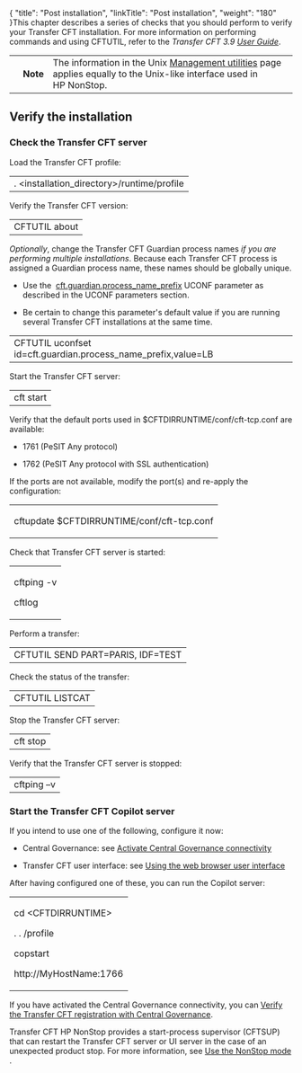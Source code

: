 {
    "title": "Post installation",
    "linkTitle": "Post installation",
    "weight": "180"
}This chapter describes a series of checks that you should perform to verify your Transfer CFT installation. For more information on performing commands and using CFTUTIL, refer to the *Transfer CFT 3.9 [User Guide](https://docs.axway.com/u/documentation/transfer_cft/index.htm?version=3.2.4)*.

<table data-cellpadding="0" data-cellspacing="0">
<tbody>
<tr class="odd">
<td data-valign="top"></td>
<td data-valign="top"><span><strong>Note</strong></span></td>
<td data-mc-autonum="&lt;b&gt;Note&lt;/b&gt;" data-valign="top">The information in the Unix <a href="../../unix_install_start_here/run_first_time_ux/use_cft_utilities">Management utilities</a> page applies equally to the Unix-like interface used in HP NonStop.</td>
</tr>
</tbody>
</table>

## Verify the installation

### Check the Transfer CFT server

Load the Transfer CFT profile:

<table data-cellspacing="0">
<tbody>
<tr class="odd">
<td>. &lt;installation_directory&gt;/runtime/profile</td>
</tr>
</tbody>
</table>

Verify the Transfer CFT version:

<table data-cellspacing="0">
<tbody>
<tr class="odd">
<td>CFTUTIL about</td>
</tr>
</tbody>
</table>

*Optionally*, change the Transfer CFT Guardian process names *if you are performing multiple installations*. Because each Transfer CFT process is assigned a Guardian process name, these names should be globally unique.

-   Use the  [cft.guardian.process\_name\_prefix](hp_ns_batch.htm#cft.guardian.process_name_prefix) UCONF parameter as described in the UCONF parameters section.
-   Be certain to change this parameter's default value if you are running several Transfer CFT installations at the same time.

<table data-cellspacing="0">
<tbody>
<tr class="odd">
<td>CFTUTIL uconfset id=cft.guardian.process_name_prefix,value=LB</td>
</tr>
</tbody>
</table>

Start the Transfer CFT server:

<table data-cellspacing="0">
<tbody>
<tr class="odd">
<td>cft start</td>
</tr>
</tbody>
</table>

Verify that the default ports used in $CFTDIRRUNTIME/conf/cft-tcp.conf are available:

-   1761 (PeSIT Any protocol)
-   1762 (PeSIT Any protocol with SSL authentication)

If the ports are not available, modify the port(s) and re-apply the configuration:

<table data-cellspacing="0">
<tbody>
<tr class="odd">
<td><p>cftupdate $CFTDIRRUNTIME/conf/cft-tcp.conf</p></td>
</tr>
</tbody>
</table>

Check that Transfer CFT server is started:

<table data-cellspacing="0">
<tbody>
<tr class="odd">
<td><p>cftping -v</p>
<p>cftlog</p></td>
</tr>
</tbody>
</table>

Perform a transfer:

<table data-cellspacing="0">
<tbody>
<tr class="odd">
<td>CFTUTIL SEND PART=PARIS, IDF=TEST</td>
</tr>
</tbody>
</table>

Check the status of the transfer:

<table data-cellspacing="0">
<tbody>
<tr class="odd">
<td>CFTUTIL LISTCAT</td>
</tr>
</tbody>
</table>

Stop the Transfer CFT server:

<table data-cellspacing="0">
<tbody>
<tr class="odd">
<td>cft stop</td>
</tr>
</tbody>
</table>

Verify that the Transfer CFT server is stopped:

<table data-cellspacing="0">
<tbody>
<tr class="odd">
<td>cftping –v</td>
</tr>
</tbody>
</table>

### Start the Transfer CFT Copilot server

If you intend to use one of the following, configure it now:

-   Central Governance: see [Activate Central Governance connectivity](../../../governance_services_intro/register_cg)
-   Transfer CFT user interface: see [Using the web browser user interface](../../../c_intro_userinterfaces/web_copilot_ui)

After having configured one of these, you can run the Copilot server:

<table data-cellspacing="0">
<tbody>
<tr class="odd">
<td><p>cd &lt;CFTDIRRUNTIME&gt;</p>
<p>. . /profile</p>
<p>copstart</p>
<p>http://MyHostName:1766</p></td>
</tr>
</tbody>
</table>

If you have activated the Central Governance connectivity, you can [Verify the Transfer CFT registration with Central Governance](../../unix_install_start_here/shared_verify_install).

Transfer CFT HP NonStop provides a start-process supervisor (CFTSUP) that can restart the Transfer CFT server or UI server in the case of an unexpected product stop. For more information, see [Use the NonStop mode](hp_ns_sup) .
